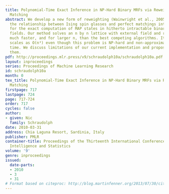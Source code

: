 ```yaml
---
title: Polynomial-Time Exact Inference in NP-Hard Binary MRFs via Reweighted Perfect
  Matching
abstract: We develop a new form of reweighting (Wainwright et al., 2005) to leverage
  the relationship between Ising spin glasses and perfect matchings into a novel technique
  for the exact computation of MAP states in hitherto intractable binary Markov random
  fields. Our method solves an n by n lattice with external field and random couplings
  much faster, and for larger n, than the best competing algorithms. It empirically
  scales as O(n³) even though this problem is NP-hard and non-approximable in polynomial
  time. We discuss limitations of our current implementation and propose ways to overcome
  them.
pdf: http://proceedings.mlr.press/v9/schraudolph10a/schraudolph10a.pdf
layout: inproceedings
series: Proceedings of Machine Learning Research
id: schraudolph10a
month: 0
tex_title: Polynomial-Time Exact Inference in NP-Hard Binary MRFs via Reweighted Perfect
  Matching
firstpage: 717
lastpage: 724
page: 717-724
order: 717
cycles: false
author:
- given: Nic
  family: Schraudolph
date: 2010-03-31
address: Chia Laguna Resort, Sardinia, Italy
publisher: PMLR
container-title: Proceedings of the Thirteenth International Conference on Artificial
  Intelligence and Statistics
volume: '9'
genre: inproceedings
issued:
  date-parts:
  - 2010
  - 3
  - 31
# Format based on citeproc: http://blog.martinfenner.org/2013/07/30/citeproc-yaml-for-bibliographies/
---
```

